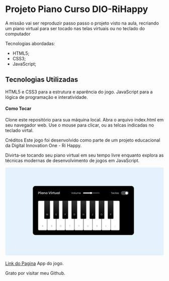 # Projeto Piano Curso DIO-RiHappy

A missão vai ser reproduzir passo passo o projeto visto na aula, recriando um piano virtual para ser tocado nas telas virtuais ou no teclado do computador

Tecnologias abordadas:

- HTML5;
- CSS3;
- JavaScript;

## Tecnologias Utilizadas
HTML5 e CSS3 para a estrutura e aparência do jogo. JavaScript para a lógica de programação e interatividade. 

#### Como Tocar
Clone este repositório para sua máquina local. Abra o arquivo index.html em seu navegador web. Use o mouse para clicar, ou as telcas indicadas no teclado virtal. 

Créditos Este jogo foi desenvolvido como parte de um projeto educacional da Digital Innovation One - Ri Happy.

Divirta-se tocando seu piano virtual em seu tempo livre enquanto explora as técnicas modernas de desenvolvimento de jogos em JavaScript.

![image](https://github.com/flauper2021/projeto-piano/blob/main/src/image/pagina-piano.png) 


[Link do Pagina](https://projeto-piano-seven.vercel.app/) App do jogo.

Grato por visitar meu Github.
